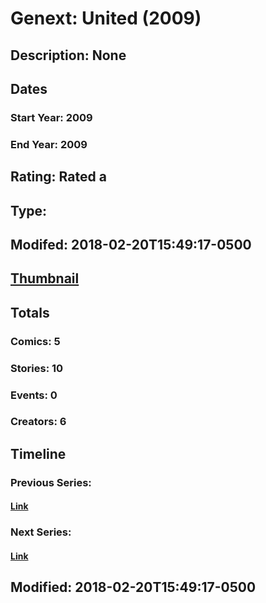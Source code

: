 # Genext: United (2009)
## Description: None
## Dates
### Start Year: 2009
### End Year: 2009
## Rating: Rated a
## Type: 
## Modifed: 2018-02-20T15:49:17-0500
## [Thumbnail](http://i.annihil.us/u/prod/marvel/i/mg/f/a0/5a8c89ab3fbf3.jpg)
## Totals
### Comics: 5
### Stories: 10
### Events: 0
### Creators: 6
## Timeline
### Previous Series: 
#### [Link]()
### Next Series: 
#### [Link]()
## Modified: 2018-02-20T15:49:17-0500